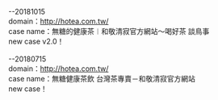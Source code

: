 --20181015<br>
domain：http://hotea.com.tw/<br>
case name：無糖的健康茶︱和敬清寂官方網站～喝好茶 談鳥事<br>
new case v2.0！<br>
<br>
--20180715<br>
domain：http://hotea.com.tw/<br>
case name：無糖健康茶飲 台灣茶專賣－和敬清寂官方網站<br>
new case！<br>
